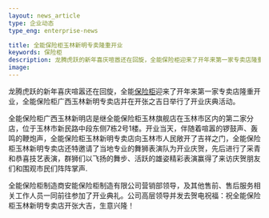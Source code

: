 ```yaml
---
layout: news_article
type: 企业动态
type_eng: enterprise-news

title: 全能保险柜玉林新明专卖隆重开业
keywords: 保险柜
description: 龙腾虎跃的新年喜庆喧嚣还在回旋，全能保险柜迎来了开年来第一家专卖店隆重开业，全能保险柜广西玉林新明专卖店并在开张之吉日举行了开业庆典活动。
image: 
---
```

龙腾虎跃的新年喜庆喧嚣还在回旋，全能[保险柜](http://www.qnnsafe.com/)迎来了开年来第一家专卖店隆重开业，全能保险柜广西玉林新明专卖店并在开张之吉日举行了开业庆典活动。

全能保险柜广西玉林新明店是继全能保险柜玉林旗舰店在玉林市区内的第二家分店，位于玉林市新民路中段东侧7栋2号1楼。开业当天，伴随着喧嚣的锣鼓声、轰鸣的鞭炮声，全能保险柜玉林新明专卖店向玉林市人民敞开了吉祥之门，全能保险柜玉林新明专卖店还特邀请了当地专业的舞狮表演队为开业庆贺，先后进行了采青和恭喜技艺表演，群狮们以飞扬的舞步、活跃的雄姿精彩表演赢得了来访庆贺朋友们和围观市民们阵阵掌声.

全能保险柜制造商安能保险柜制造有限公司营销部领导，及其他售前、售后服务相关工作人员一同前往参加了开业典礼。公司高层领导并发去贺电祝福：祝全能保险柜玉林新明专卖店开张大吉，生意兴隆！

